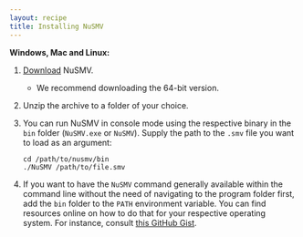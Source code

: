 ```yaml
---
layout: recipe
title: Installing NuSMV
---
```


**Windows, Mac and Linux:**

1. [Download](https://nusmv.fbk.eu/bin/bin_download2-v2.cgi) NuSMV.

   * We recommend downloading the 64-bit version.

2. Unzip the archive to a folder of your choice.

3. You can run NuSMV in console mode using the respective binary in the `bin` folder (`NuSMV.exe` or `NuSMV`). Supply the
   path to the `.smv` file you want to load as an argument:

   ```
   cd /path/to/nusmv/bin
   ./NuSMV /path/to/file.smv
   ```

4. If you want to have the `NuSMV` command generally available within the command line without the need of navigating
   to the program folder first, add the `bin` folder to the `PATH` environment variable. You can find resources online
   on how to do that for your respective operating system. For instance, consult [this GitHub Gist](https://gist.github.com/nex3/c395b2f8fd4b02068be37c961301caa7).
